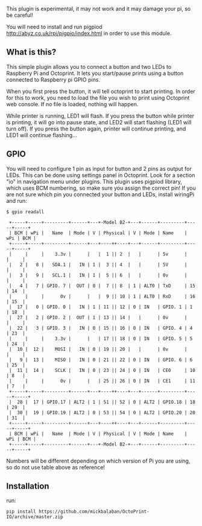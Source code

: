 This plugin is experimental, it may not work and it may damage your pi, so be careful!

You will need to install and run pigpiod http://abyz.co.uk/rpi/pigpio/index.html in order to use this module. 

## What is this?

This simple plugin allows you to connect a button and two LEDs to Raspberry Pi and Octoprint. It lets you start/pause prints using a button connected to Raspberry pi GPIO pins. 

When you first press the button, it will tell octoprint to start printing. In order for this to work, you need to load the file you wish to print using Octoprint web console. If no file is loaded, nothing will happen.

While printer is running, LED1 will flash. If you press the button while printer is printing, it will go into pause state, and LED2 will start flashing (LED1 will turn off). If you press the button again, printer will continue printing, and LED1 will continue flashing...


## GPIO

You will need to configure 1 pin as input for button and 2 pins as output for LEDs. This can be done using settings panel in Octoprint. Look for a section "io" in navigation menu under plugins. This plugin uses pigpiod library, which uses BCM numbering, so make sure you assign the correct pin!
If you are not sure which pin you connected your button and LEDs, install wiringPi and run:


```
$ gpio readall

 +-----+-----+---------+------+---+-Model B2-+---+------+---------+-----+-----+
 | BCM | wPi |   Name  | Mode | V | Physical | V | Mode | Name    | wPi | BCM |
 +-----+-----+---------+------+---+----++----+---+------+---------+-----+-----+
 |     |     |    3.3v |      |   |  1 || 2  |   |      | 5v      |     |     |
 |   2 |   8 |   SDA.1 |   IN | 1 |  3 || 4  |   |      | 5V      |     |     |
 |   3 |   9 |   SCL.1 |   IN | 1 |  5 || 6  |   |      | 0v      |     |     |
 |   4 |   7 | GPIO. 7 |  OUT | 0 |  7 || 8  | 1 | ALT0 | TxD     | 15  | 14  |
 |     |     |      0v |      |   |  9 || 10 | 1 | ALT0 | RxD     | 16  | 15  |
 |  17 |   0 | GPIO. 0 |   IN | 1 | 11 || 12 | 0 | IN   | GPIO. 1 | 1   | 18  |
 |  27 |   2 | GPIO. 2 |  OUT | 1 | 13 || 14 |   |      | 0v      |     |     |
 |  22 |   3 | GPIO. 3 |   IN | 0 | 15 || 16 | 0 | IN   | GPIO. 4 | 4   | 23  |
 |     |     |    3.3v |      |   | 17 || 18 | 0 | IN   | GPIO. 5 | 5   | 24  |
 |  10 |  12 |    MOSI |   IN | 0 | 19 || 20 |   |      | 0v      |     |     |
 |   9 |  13 |    MISO |   IN | 0 | 21 || 22 | 0 | IN   | GPIO. 6 | 6   | 25  |
 |  11 |  14 |    SCLK |   IN | 0 | 23 || 24 | 0 | IN   | CE0     | 10  | 8   |
 |     |     |      0v |      |   | 25 || 26 | 0 | IN   | CE1     | 11  | 7   |
 +-----+-----+---------+------+---+----++----+---+------+---------+-----+-----+
 |  28 |  17 | GPIO.17 | ALT2 | 1 | 51 || 52 | 0 | ALT2 | GPIO.18 | 18  | 29  |
 |  30 |  19 | GPIO.19 | ALT2 | 0 | 53 || 54 | 0 | ALT2 | GPIO.20 | 20  | 31  |
 +-----+-----+---------+------+---+----++----+---+------+---------+-----+-----+
 | BCM | wPi |   Name  | Mode | V | Physical | V | Mode | Name    | wPi | BCM |
 +-----+-----+---------+------+---+-Model B2-+---+------+---------+-----+-----+
 ```
 
 Numbers will be different depending on which version of Pi you are using, so do not use table above as reference!
 
## Installation

 
run:
```
pip install https://github.com/mickbalaban/OctoPrint-IO/archive/master.zip
```
